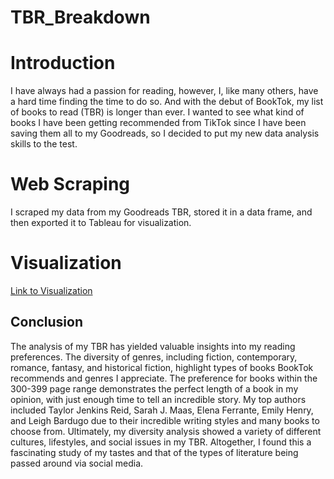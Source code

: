 # TBR_Breakdown

# Introduction

I have always had a passion for reading, however, I, like many others, have a hard time finding the time to do so. And with the debut of BookTok, my list of books to read (TBR) is longer than ever. I wanted to see what kind of books I have been getting recommended from TikTok since I have been saving them all to my Goodreads, so I decided to put my new data analysis skills to the test.

# Web Scraping
I scraped my data from my Goodreads TBR, stored it in a data frame, and then exported it to Tableau for visualization. 

# Visualization
<a href="https://public.tableau.com/views/TBRBreakdown/TBRDashboard?:language=en-US&:display_count=n&:origin=viz_share_link">Link to Visualization</a> 

## Conclusion

The analysis of my TBR has yielded valuable insights into my reading preferences. The diversity of genres, including fiction, contemporary, romance, fantasy, and historical fiction, highlight types of books BookTok recommends and genres I appreciate. The preference for books within the 300-399 page range demonstrates the perfect length of a book in my opinion, with just enough time to tell an incredible story. My top authors included Taylor Jenkins Reid, Sarah J. Maas, Elena Ferrante, Emily Henry, and Leigh Bardugo due to their incredible writing styles and many books to choose from. Ultimately, my diversity analysis showed a variety of different cultures, lifestyles, and social issues in my TBR. Altogether, I found this a fascinating study of my tastes and that of the types of literature being passed around via social media.
